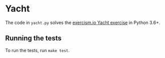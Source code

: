 # Yacht

The code in `yacht.py` solves the [exercism.io Yacht exercise][yacht] in
Python 3.6+.

## Running the tests

To run the tests, run `make test`.

[yacht]: https://github.com/exercism/python/tree/a57699a141f6fd9a44146b8fb47e21ca1d9cfb2a/exercises/yacht
